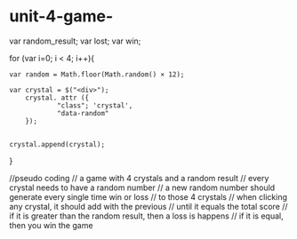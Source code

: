 # unit-4-game-

var random_result;
var lost;
var win;


for (var i=0; i < 4; i++){
   
    var random = Math.floor(Math.random() × 12);
   
    var crystal = $("<div>");
        crystal. attr ({
                "class"; 'crystal',
                "data-random"
        });
        
    
    crystal.append(crystal);

        
}

//pseudo coding 
// a game with 4 crystals and a random result
// every crystal needs to have a random number 
// a new random number should generate every single time win or loss
// to those 4 crystals
// when clicking any crystal, it should add with the previous
// until it equals the total score 
// if it is greater than the random result, then a loss is happens
// if it is equal, then you win the game 
